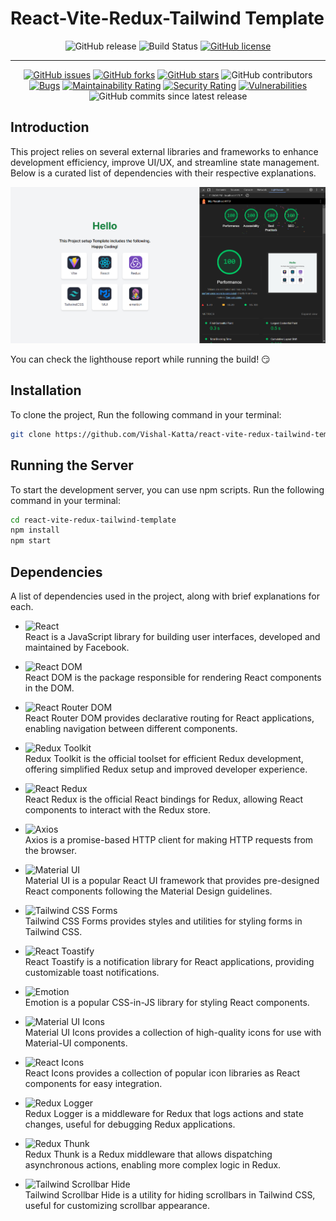 # React-Vite-Redux-Tailwind Template


<span align="center">

![GitHub release](https://img.shields.io/github/v/release/Vishal-Katta/react-vite-redux-tailwind-template)
![Build Status](https://github.com/Vishal-Katta/react-vite-redux-tailwind-template/actions/workflows/build.yml/badge.svg)
[![GitHub license](https://img.shields.io/github/license/Vishal-Katta/react-vite-redux-tailwind-template)](https://github.com/Vishal-Katta/react-vite-redux-tailwind-template)

---

[![GitHub issues](https://img.shields.io/github/issues/Vishal-Katta/react-vite-redux-tailwind-template)](https://github.com/Vishal-Katta/react-vite-redux-tailwind-template/issues)
[![GitHub forks](https://img.shields.io/github/forks/Vishal-Katta/react-vite-redux-tailwind-template)](https://github.com/Vishal-Katta/react-vite-redux-tailwind-template/network)
[![GitHub stars](https://img.shields.io/github/stars/Vishal-Katta/react-vite-redux-tailwind-template)](https://github.com/Vishal-Katta/react-vite-redux-tailwind-template/stargazers)
![GitHub contributors](https://img.shields.io/github/contributors/Vishal-Katta/react-vite-redux-tailwind-template)
[![Bugs](https://sonarcloud.io/api/project_badges/measure?project=Vishal-Katta_react-vite-redux-tailwind-template&metric=bugs)](https://sonarcloud.io/dashboard?id=Vishal-Katta_react-vite-redux-tailwind-template)
[![Maintainability Rating](https://sonarcloud.io/api/project_badges/measure?project=Vishal-Katta_react-vite-redux-tailwind-template&metric=sqale_rating)](https://sonarcloud.io/dashboard?id=Vishal-Katta_react-vite-redux-tailwind-template)
[![Security Rating](https://sonarcloud.io/api/project_badges/measure?project=Vishal-Katta_react-vite-redux-tailwind-template&metric=security_rating)](https://sonarcloud.io/dashboard?id=Vishal-Katta_react-vite-redux-tailwind-template)
[![Vulnerabilities](https://sonarcloud.io/api/project_badges/measure?project=Vishal-Katta_react-vite-redux-tailwind-template&metric=vulnerabilities)](https://sonarcloud.io/dashboard?id=Vishal-Katta_react-vite-redux-tailwind-template)
![GitHub commits since latest release ](https://img.shields.io/github/commits-since/Vishal-Katta/react-vite-redux-tailwind-template/latest/main)

</span>

## Introduction

This project relies on several external libraries and frameworks to enhance development efficiency, improve UI/UX, and streamline state management. Below is a curated list of dependencies with their respective explanations.

![Project Stack](/public/ProjectStack.png)

You can check the lighthouse report while running the build! 😏

## Installation

To clone the project, Run the following command in your terminal:

```bash
git clone https://github.com/Vishal-Katta/react-vite-redux-tailwind-template.git
```

## Running the Server

To start the development server, you can use npm scripts. Run the following command in your terminal:

```bash
cd react-vite-redux-tailwind-template
npm install
npm start
```

## Dependencies
A list of dependencies used in the project, along with brief explanations for each.

- ![React](https://img.shields.io/badge/React-_-61DAFB?logo=react)  
  React is a JavaScript library for building user interfaces, developed and maintained by Facebook.

- ![React DOM](https://img.shields.io/badge/React%20DOM-_-61DAFB?logo=react)  
  React DOM is the package responsible for rendering React components in the DOM.

- ![React Router DOM](https://img.shields.io/badge/React%20Router%20DOM-_-CA4245?logo=react-router)  
  React Router DOM provides declarative routing for React applications, enabling navigation between different components.

- ![Redux Toolkit](https://img.shields.io/badge/Redux%20Toolkit-_-purple?logo=redux)  
  Redux Toolkit is the official toolset for efficient Redux development, offering simplified Redux setup and improved developer experience.

- ![React Redux](https://img.shields.io/badge/React%20Redux-_-764ABC?logo=redux)  
  React Redux is the official React bindings for Redux, allowing React components to interact with the Redux store.

- ![Axios](https://img.shields.io/badge/Axios-_-blue?logo=axios)  
  Axios is a promise-based HTTP client for making HTTP requests from the browser.

- ![Material UI](https://img.shields.io/badge/Material%20UI-_-blue?logo=material-ui)  
  Material UI is a popular React UI framework that provides pre-designed React components following the Material Design guidelines.

- ![Tailwind CSS Forms](https://img.shields.io/badge/Tailwind%20CSS%20Forms-_-blue?logo=tailwind-css)  
  Tailwind CSS Forms provides styles and utilities for styling forms in Tailwind CSS.

- ![React Toastify](https://img.shields.io/badge/React%20Toastify-_-blue?logo=react)  
  React Toastify is a notification library for React applications, providing customizable toast notifications.

- ![Emotion](https://img.shields.io/badge/Emotion-_-purple?logo=emotion)  
  Emotion is a popular CSS-in-JS library for styling React components.

- ![Material UI Icons](https://img.shields.io/badge/Material%20UI%20Icons-_-orange?logo=material-ui)  
  Material UI Icons provides a collection of high-quality icons for use with Material-UI components.

- ![React Icons](https://img.shields.io/badge/React%20Icons-_-blue?logo=react)  
  React Icons provides a collection of popular icon libraries as React components for easy integration.

- ![Redux Logger](https://img.shields.io/badge/Redux%20Logger-_-764ABC?logo=redux)  
  Redux Logger is a middleware for Redux that logs actions and state changes, useful for debugging Redux applications.

- ![Redux Thunk](https://img.shields.io/badge/Redux%20Thunk-_-764ABC?logo=redux)  
  Redux Thunk is a Redux middleware that allows dispatching asynchronous actions, enabling more complex logic in Redux.

- ![Tailwind Scrollbar Hide](https://img.shields.io/badge/Tailwind%20Scrollbar%20Hide-_-blue?logo=tailwind-css)  
  Tailwind Scrollbar Hide is a utility for hiding scrollbars in Tailwind CSS, useful for customizing scrollbar appearance.
